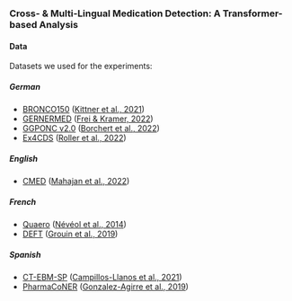 ### Cross- & Multi-Lingual Medication Detection: A Transformer-based Analysis


#### Data

Datasets we used for the experiments:

##### German

- [BRONCO150](https://www2.informatik.hu-berlin.de/~leser/bronco/index.html) ([Kittner et al., 2021](https://www.ncbi.nlm.nih.gov/pmc/articles/PMC8054032/pdf/ooab025.pdf))
- [GERNERMED](https://github.com/frankkramer-lab/GERNERMED) ([Frei & Kramer, 2022](https://www.sciencedirect.com/science/article/pii/S2665963821000944?via%3Dihub))
- [GGPONC v2.0](https://www.leitlinienprogramm-onkologie.de/projekte/ggponc-english/) ([Borchert et al., 2022](http://www.lrec-conf.org/proceedings/lrec2022/pdf/2022.lrec-1.389.pdf))
- [Ex4CDS](https://github.com/DFKI-NLP/Ex4CDS) ([Roller et al., 2022](https://aclanthology.org/2022.lrec-1.248/))

##### English

- [CMED](https://n2c2.dbmi.hms.harvard.edu/2022-track-1) ([Mahajan et al., 2022](https://pubmed.ncbi.nlm.nih.gov/35308981/))

##### French

- [Quaero](https://quaerofrenchmed.limsi.fr/) ([Névéol et al., 2014](http://nactem.ac.uk/biotxtm2014/papers/Neveoletal.pdf))
- [DEFT](https://deft.lisn.upsaclay.fr/) ([Grouin et al., 2019](https://aclanthology.org/W19-5029/))

##### Spanish

- [CT-EBM-SP](http://www.lllf.uam.es/ESP/nlpmedterm_en.html) ([Campillos-Llanos et al., 2021](https://bmcmedinformdecismak.biomedcentral.com/articles/10.1186/s12911-021-01395-z))
- [PharmaCoNER](https://temu.bsc.es/pharmaconer/) ([Gonzalez-Agirre et al., 2019](https://aclanthology.org/D19-5701/))
